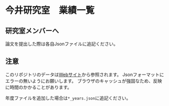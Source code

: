 # 今井研究室　業績一覧

## 研究室メンバーへ
論文を提出した際は各自Jsonファイルに追記ください。

## 注意
このリポジトリのデータは[Webサイト](https://imai-laboratory.github.io/webpage/#/publication)から参照されます。
Jsonフォーマットにエラーの無いようにお願いします。
ブラウザのキャッシュが強固なため、反映に時間のかかることがあります。

年度ファイルを追加した場合は`*_years.json`に追記ください。
